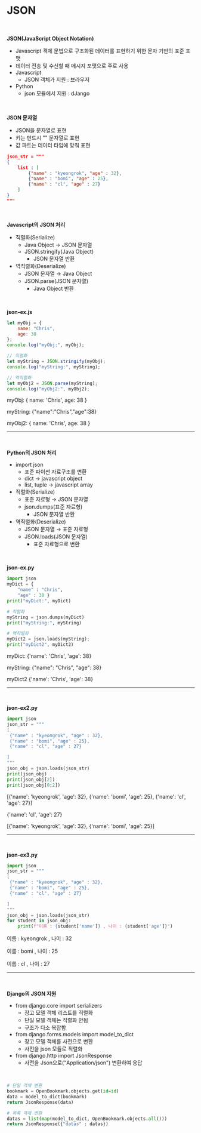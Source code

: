# JSON

<br>

**JSON(JavaScript Object Notation)**

-   Javascript 객체 문법으로 구조화된 데이터를 표현하기 위한 문자 기반의 표준 포맷
-   데이터 전송 및 수신할 때 메시지 포맷으로 주로 사용
-   Javascript
    -   JSON 객체가 지원 : 브라우저
-   Python
    -   json 모듈에서 지원 : dJango

<br>

**JSON 문자열**

-   JSON을 문자열로 표현
-   키는 만드시 "" 문자열로 표현
-   값 파트는 데이터 타입에 맞춰 표현

```json
json_str = """
{
    list : [
        {"name" : "kyeongrok", "age" : 32},
        {"name" : "bomi", "age" : 25},
        {"name" : "cl", "age" : 27}
    ]
}
"""
```

<br>

**Javascript의 JSON 처리**

-   직렬화(Serialize)
    -   Java Object → JSON 문자열
    -   JSON.stringify(Java Object)
        -   JSON 문자열 반환
-   역직렬화(Deserialize)
    -   JSON 문자열 → Java Object
    -   JSON.parse(JSON 문자열)
        -   Java Object 반환

<br>

**json-ex.js**

```js
let myObj = {
    name: "Chris",
    age: 38
};
console.log("myObj:", myObj);

// 직렬화
let myString = JSON.stringify(myObj);
console.log("myString:", myString);

// 역직렬화
let myObj2 = JSON.parse(myString);
console.log("myObj2:", myObj2);
```

myObj: { name: 'Chris', age: 38 }  

myString: {"name":"Chris","age":38}  

myObj2: { name: 'Chris', age: 38 }  

---

<br>

**Python의 JSON 처리**

-   import json
    -   표준 파이썬 자료구조를 변환 
    -   dict → javascript object 
    -   list, tuple → javascript array
-   직렬화(Serialize)
    -   표준 자료형 → JSON 문자열
    -   json.dumps(표준 자료형) 
        -   JSON 문자열 반환
-   역직렬화(Deserialize)
    -   JSON 문자열 → 표준 자료형 
    -   JSON.loads(JSON 문자열)
        -   표준 자료형으로 변환

<br>

**json-ex.py**

```python
import json
myDict = {
    "name" : "Chris",
    "age" : 38 }
print("myDict:", myDict)

# 직렬화
myString = json.dumps(myDict)
print("myString:", myString)

# 역직렬화
myDict2 = json.loads(myString);
print("myDict2", myDict2)
```

myDict: {'name': 'Chris', 'age': 38}  

myString: {"name": "Chris", "age": 38}  

myDict2 {'name': 'Chris', 'age': 38}  

---

<br>

**json-ex2.py**

```python
import json
json_str = """
[
 {"name" : "kyeongrok", "age" : 32},
 {"name" : "bomi", "age" : 25},
 {"name" : "cl", "age" : 27}

]
"""
json_obj = json.loads(json_str)
print(json_obj)
print(json_obj[2])
print(json_obj[0:2])
```

[{'name': 'kyeongrok', 'age': 32}, {'name': 'bomi', 'age': 25}, {'name': 'cl', 'age': 27}]   

{'name': 'cl', 'age': 27}   

[{'name': 'kyeongrok', 'age': 32}, {'name': 'bomi', 'age': 25}]  

---

<br>

**json-ex3.py**

```python
import json
json_str = """
[
 {"name" : "kyeongrok", "age" : 32},
 {"name" : "bomi", "age" : 25},
 {"name" : "cl", "age" : 27}

]
"""
json_obj = json.loads(json_str)
for student in json_obj:
    print(f"이름 : {student['name']} , 나이 : {student['age']}")
```

이름 : kyeongrok , 나이 : 32   

이름 : bomi , 나이 : 25   

이름 : cl , 나이 : 27  

---

<br>

**Django의 JSON 지원**

-   from django.core import serializers
    -   장고 모델 객체 리스트를 직렬화
    -   단일 모델 객체는 직렬화 안됨
    -   구조가 다소 복잡함
-   from django.forms.models import model_to_dict
    -   장고 모델 객체를 사전으로 변환
    -   사전을 json 모듈로 직렬화
-   from django.http import JsonResponse
    -   사전을 Json으로("Application/json") 변환하여 응답

<br>

```python
# 단일 객체 변환
bookmark = OpenBookmark.objects.get(id=id)
data = model_to_dict(bookmark)
return JsonResponse(data)
```

```python
# 목록 객체 변환
datas = list(map(model_to_dict, OpenBookmark.objects.all()))
return JsonResponse({"datas" : datas})
```

<br>